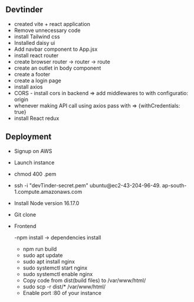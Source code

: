 ## Devtinder

- created vite + react application
- Remove unnecessary code
- install Tailwind css
- Installed daisy ui
- Add navbar component to App.jsx
- install react router 
- create browser router -> router -> route
- create an outlet in body component
- create a footer
- create a login page
- install axios
- CORS - install cors in backend => add middlewares to with configuratio: origin
- whenever making API call using axios pass with  => {withCredentials: true}
- install React redux



## Deployment


- Signup on AWS
- Launch instance

- chmod 400 <secret>.pem
- ssh -i "devTinder-secret.pem" ubuntu@ec2-43-204-96-49.    ap-south-1.compute.amazonaws.com
- Install Node version 16.17.0
- Git clone
- Frontend
   
     -npm install -> dependencies install
    - npm run build
    - sudo apt update
    - sudo apt install nginx
    - sudo systemctl start nginx
    - sudo systemctl enable nginx
    - Copy code from dist(build files) to /var/www/html/
    - sudo scp -r dist/* /var/www/html/
    - Enable port :80 of your instance




